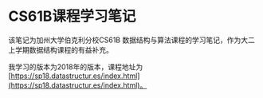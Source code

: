 # CS61B课程学习笔记

该笔记为加州大学伯克利分校CS61B 数据结构与算法课程的学习笔记，作为大二上学期数据结构课程的有益补充。

我学习的版本为2018年的版本，课程地址为[https://sp18.datastructur.es/index.html](https://sp18.datastructur.es/index.html)。

‍

‍

‍
